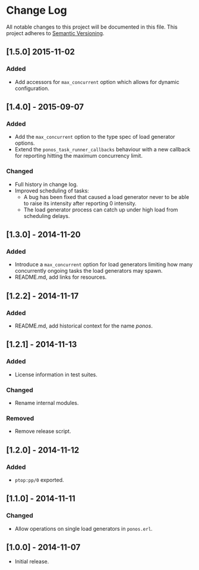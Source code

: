 # Change Log
All notable changes to this project will be documented in this file.
This project adheres to [Semantic Versioning](http://semver.org/).

## [1.5.0] 2015-11-02
### Added
- Add accessors for `max_concurrent` option which allows for dynamic
  configuration.

## [1.4.0] - 2015-09-07
### Added
- Add the `max_concurrent` option to the type spec of load generator
  options.
- Extend the `ponos_task_runner_callbacks` behaviour with a new
  callback for reporting hitting the maximum concurrency limit.

### Changed
- Full history in change log.
- Improved scheduling of tasks:
    - A bug has been fixed that caused a load generator never to be
      able to raise its intensity after reporting 0 intensity.      
    - The load generator process can catch up under high load from
      scheduling delays.

## [1.3.0] - 2014-11-20
### Added
- Introduce a `max_concurrent` option for load generators limiting how
many concurrently ongoing tasks the load generators may spawn.
- README.md, add links for resources.

## [1.2.2] - 2014-11-17
### Added
- README.md, add historical context for the name *ponos*.

## [1.2.1] - 2014-11-13
### Added
- License information in test suites.

### Changed
- Rename internal modules.

### Removed
- Remove release script.

## [1.2.0] - 2014-11-12
### Added
- `ptop:pp/0` exported.

## [1.1.0] - 2014-11-11
### Changed
- Allow operations on single load generators in `ponos.erl`.

## [1.0.0] - 2014-11-07
- Initial release.
